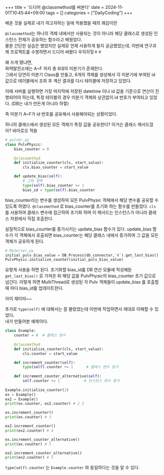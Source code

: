 +++
title = '드디어 @classmethod를 써본다'
date = 2024-11-01T10:45:44+09:00
tags = []
categories = ["DailyCoding"]
+++

배운 것을 실제로 내가 하고자하는 일에 적용했을 때의 쾌감이란 

`@classmethod`는 하나의 객체 내에서만 사용되는 것이 아니라 해당 클래스로 생성된 인스턴스 전체가 공유하는 함수라고 배웠었다.  
물론 간단한 실습은 했었지만 실제로 언제 사용하게 될지 궁금했었는데, 이번에 연구과제 프로젝트를 수행하면서 드디어 써봤다 우히히힣ㅎㅎ

왜 쓰게 됐냐면,  
화력발전소에는 A~F 까지 총 6대의 미분기가 존재한다.  
그래서 당연히 미분기 Class를 만들고, 6개의 객체를 생성해서 각 미분기에 부여된 id 값으로 테이블에서 조회 후 계산 결과를 다시 테이블에 저장하고 있었다. 

이때 서버를 실행하면 가장 마지막에 저장된 datetime 이나 id 값을 기준으로 연산이 진행되어야 하는데, 
특정 테이블의 경우 미분기 객체와 상관없이 id 번호가 부여되고 있었다. (DB는 내가 만든게 아니라 하핳)   

즉 미분기 A~F가 id 번호를 공유해서 사용해야되는 상황이었다.  

하나의 클래스에서 생성된 모든 객체가 특정 값을 공유한다? 이거슨 클래스 메서드잖아?
바아로오 적용

```python
# pulvbr.py
class PulvPhysic:
    bias_counter = 0 
    
    @classmethod
    def initialize_counter(cls, start_value):
        cls.bias_counter = start_value

    def update_bias(self):
        # 그외 생략
        type(self).bias_counter += 1
        bias_id = type(self).bias_counter
```
bias_counter라는 변수를 생성하여 모든 PulvPhysic 객체에서 해당 변수를 공유할 수 있도록 하였다. 
`@classmethod` 로 bias_counter를 초기화 하는 함수를 만들었다. `cls`를 사용하여 클래스 변수에 접근하여 초기화 하며 이 메서드는 인스턴스가 아니라 클래스 차원에서 직접 호출한다. 

실질적으로 bias_counter를 증가시키는 update_bias 함수가 있다. 
update_bias 함수가 각 객체에서 호출되면 bias_counter는 해당 클래스 내에서 증가하여 그 값을 모든 객체가 공유하게 된다. 

```python
# MyServer.py
initial_pulv_bias_value = DB_Process(db_connector,'A').get_last_bias()
PulvPhysic.initialize_counter(initial_pulv_bias_value)
```
요렇게 사용을 하면 된다. 
초기화할 bias_id를 DB 연산 모듈에 작성해둔 `get_last_bias()` 로 가져온 뒤 해당 값을 PulvPhysic의 bias_counter 초기 값으로 넘긴다. 
이렇게 하면 MultiThread로 생성된 각 Pulv 객체들이 update_bias 를 호출할 때 마다 bias_id를 업데이트한다. 

아이 재미따~~


추가로 `type(self)` 에 대해서는 잘 몰랐었는데 이번에 작업하면서 제대로 이해할 수 있었다.  
내가 만들어본 예제이다. 

```python
class Example:
    counter = 0  # 클래스 변수
    
    @classmethod
    def initialize_counter(cls, start_value):
        cls.counter = start_value

    def increment_counter(self):
        type(self).counter += 1      # 클래스 변수 증가
        
    def increment_counter_alternative(self):
        self.counter += 1           # 인스턴스 변수 증가         
        
Example.initialize_counter(2)       
ex = Example()
ex2 = Example()
print(ex.counter, ex2.counter) # 2 2

ex.increment_counter()
print(ex.counter) # 3

ex2.increment_counter()
print(ex2.counter) # 4

ex.increment_counter_alternative()
print(ex.counter) # 5

ex2.increment_counter_alternative()
print(ex2.counter) # 5
```

`type(self).counter` 는 `Example.counter` 와 동일하다는 것을 알 수 있다. 
